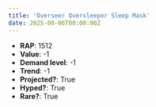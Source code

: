 ```yaml
---
title: 'Overseer Oversleeper Sleep Mask'
date: 2025-08-06T00:00:00Z
---
```

- **RAP**: 1512
- **Value**: -1
- **Demand level**: -1
- **Trend**: -1
- **Projected?**: True
- **Hyped?**: True
- **Rare?**: True
